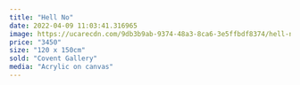 ```yaml
---
title: "Hell No"
date: 2022-04-09 11:03:41.316965
image: https://ucarecdn.com/9db3b9ab-9374-48a3-8ca6-3e5ffbdf8374/hell-no.jpg
price: "3450"
size: "120 x 150cm"
sold: "Covent Gallery"
media: "Acrylic on canvas"
---
```


